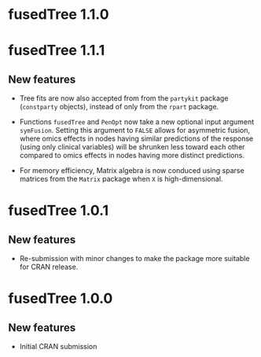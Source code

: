 # fusedTree 1.1.0

# fusedTree 1.1.1

## New features

* Tree fits are now also accepted from  from the `partykit` package
(`constparty` objects), instead of only from the `rpart` package.

* Functions `fusedTree` and `PenOpt` now take a new optional input argument
`symFusion`. Setting this argument to `FALSE` allows for asymmetric fusion,
where omics effects in  nodes having similar predictions of the response
(using only clinical variables) will be shrunken less toward each other compared
to omics effects in nodes having more distinct predictions. 

* For memory efficiency, Matrix algebra is now conduced using sparse matrices
from the `Matrix` package when `X` is high-dimensional.

# fusedTree 1.0.1

## New features

* Re-submission with minor changes to make the package more suitable for
CRAN release.


# fusedTree 1.0.0

## New features

* Initial CRAN submission
